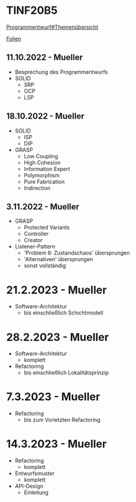 # TINF20B5

[Programmentwurf#Themenübersicht](Programmentwurf/Themen.md)

[Folien](Folien/)

## 11.10.2022 - Mueller

- Besprechung des Programmentwurfs
- SOLID
  - SRP
  - OCP
  - LSP

## 18.10.2022 - Mueller

- SOLID
  - ISP
  - DIP
- GRASP
  - Low Coupling
  - High Cohesion
  - Information Expert
  - Polymorphism
  - Pure Fabrication
  - Indirection

## 3.11.2022 - Mueller
- GRASP
  - Protected Variants
  - Controller
  - Creator
- Listener-Pattern
  - 'Problem 6: Zustandschaos' übersprungen
  - 'Alternativen' übersprungen
  - sonst vollständig

# 21.2.2023 - Mueller
- Software-Architektur
  - bis einschließlich Schichtmodell

# 28.2.2023 - Mueller
- Software-Architektur
  - komplett
- Refactoring
  - bis einschließlich Lokalitätsprinzip

# 7.3.2023 - Mueller
- Refactoring
  - bis zum Vorletzten Refactoring

# 14.3.2023 - Mueller
- Refactoring
  - komplett
- Entwurfsmuster
  - komplett
- API-Design
  - Einleitung
